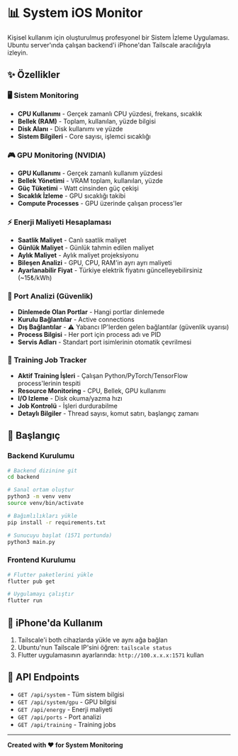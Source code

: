 # 📊 System iOS Monitor

Kişisel kullanım için oluşturulmuş profesyonel bir Sistem İzleme Uygulaması. Ubuntu server'ında çalışan backend'i iPhone'dan Tailscale aracılığıyla izleyin.

## ✨ Özellikler

### 🖥️ Sistem Monitoring
- **CPU Kullanımı** - Gerçek zamanlı CPU yüzdesi, frekans, sıcaklık
- **Bellek (RAM)** - Toplam, kullanılan, yüzde bilgisi
- **Disk Alanı** - Disk kullanımı ve yüzde
- **Sistem Bilgileri** - Core sayısı, işlemci sıcaklığı

### 🎮 GPU Monitoring (NVIDIA)
- **GPU Kullanımı** - Gerçek zamanlı kullanım yüzdesi
- **Bellek Yönetimi** - VRAM toplam, kullanılan, yüzde
- **Güç Tüketimi** - Watt cinsinden güç çekişi
- **Sıcaklık İzleme** - GPU sıcaklığı takibi
- **Compute Processes** - GPU üzerinde çalışan process'ler

### ⚡ Enerji Maliyeti Hesaplaması
- **Saatlik Maliyet** - Canlı saatlik maliyet
- **Günlük Maliyet** - Günlük tahmin edilen maliyet
- **Aylık Maliyet** - Aylık maliyet projeksiyonu
- **Bileşen Analizi** - GPU, CPU, RAM'in ayrı ayrı maliyeti
- **Ayarlanabilir Fiyat** - Türkiye elektrik fiyatını güncelleyebilirsiniz (~15₺/kWh)

### 🔌 Port Analizi (Güvenlik)
- **Dinlemede Olan Portlar** - Hangi portlar dinlemede
- **Kurulu Bağlantılar** - Active connections
- **Dış Bağlantılar** - ⚠️ Yabancı IP'lerden gelen bağlantılar (güvenlik uyarısı)
- **Process Bilgisi** - Her port için process adı ve PID
- **Servis Adları** - Standart port isimlerinin otomatik çevrilmesi

### 🚀 Training Job Tracker
- **Aktif Training İşleri** - Çalışan Python/PyTorch/TensorFlow process'lerinin tespiti
- **Resource Monitoring** - CPU, Bellek, GPU kullanımı
- **I/O Izleme** - Disk okuma/yazma hızı
- **Job Kontrolü** - İşleri durdurabilme
- **Detaylı Bilgiler** - Thread sayısı, komut satırı, başlangıç zamanı

## 🚀 Başlangıç

### Backend Kurulumu

```bash
# Backend dizinine git
cd backend

# Sanal ortam oluştur
python3 -m venv venv
source venv/bin/activate

# Bağımlılıkları yükle
pip install -r requirements.txt

# Sunucuyu başlat (1571 portunda)
python3 main.py
```

### Frontend Kurulumu

```bash
# Flutter paketlerini yükle
flutter pub get

# Uygulamayı çalıştır
flutter run
```

## 📱 iPhone'da Kullanım

1. Tailscale'i both cihazlarda yükle ve aynı ağa bağlan
2. Ubuntu'nun Tailscale IP'sini öğren: `tailscale status`
3. Flutter uygulamasının ayarlarında: `http://100.x.x.x:1571` kullan

## 📝 API Endpoints

- `GET /api/system` - Tüm sistem bilgisi
- `GET /api/system/gpu` - GPU bilgisi
- `GET /api/energy` - Enerji maliyeti
- `GET /api/ports` - Port analizi
- `GET /api/training` - Training jobs

---

**Created with ❤️ for System Monitoring**
